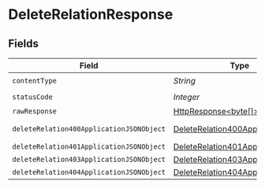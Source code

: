# DeleteRelationResponse


## Fields

| Field                                                                                                                    | Type                                                                                                                     | Required                                                                                                                 | Description                                                                                                              |
| ------------------------------------------------------------------------------------------------------------------------ | ------------------------------------------------------------------------------------------------------------------------ | ------------------------------------------------------------------------------------------------------------------------ | ------------------------------------------------------------------------------------------------------------------------ |
| `contentType`                                                                                                            | *String*                                                                                                                 | :heavy_check_mark:                                                                                                       | N/A                                                                                                                      |
| `statusCode`                                                                                                             | *Integer*                                                                                                                | :heavy_check_mark:                                                                                                       | N/A                                                                                                                      |
| `rawResponse`                                                                                                            | [HttpResponse<byte[]>](https://docs.oracle.com/en/java/javase/11/docs/api/java.net.http/java/net/http/HttpResponse.html) | :heavy_minus_sign:                                                                                                       | N/A                                                                                                                      |
| `deleteRelation400ApplicationJSONObject`                                                                                 | [DeleteRelation400ApplicationJSON](../../models/operations/DeleteRelation400ApplicationJSON.md)                          | :heavy_minus_sign:                                                                                                       | Precondition failed                                                                                                      |
| `deleteRelation401ApplicationJSONObject`                                                                                 | [DeleteRelation401ApplicationJSON](../../models/operations/DeleteRelation401ApplicationJSON.md)                          | :heavy_minus_sign:                                                                                                       | Unauthenticated                                                                                                          |
| `deleteRelation403ApplicationJSONObject`                                                                                 | [DeleteRelation403ApplicationJSON](../../models/operations/DeleteRelation403ApplicationJSON.md)                          | :heavy_minus_sign:                                                                                                       | Forbidden                                                                                                                |
| `deleteRelation404ApplicationJSONObject`                                                                                 | [DeleteRelation404ApplicationJSON](../../models/operations/DeleteRelation404ApplicationJSON.md)                          | :heavy_minus_sign:                                                                                                       | Not Found                                                                                                                |